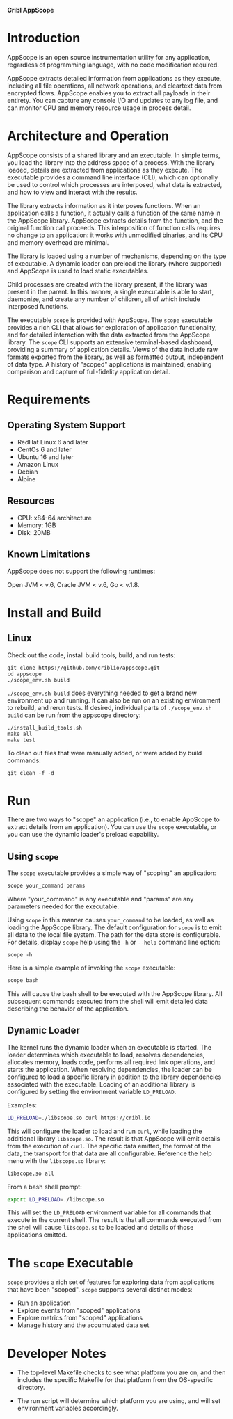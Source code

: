 **Cribl AppScope**

# Introduction

AppScope is an open source instrumentation utility for any application, regardless of programming language, with no code modification required. 

AppScope extracts detailed information from applications as they execute, including all file operations, all network operations, and cleartext data from encrypted flows. AppScope enables you to extract all payloads in their entirety. You can capture any console I/O and updates to any log file, and can monitor CPU and memory resource usage in process detail.

# Architecture and Operation

AppScope consists of a shared library and an executable. In simple terms, you load the library into the address space of a process. With the library loaded, details are extracted from applications as they execute. The executable provides a command line interface (CLI), which can optionally be used to control which processes are interposed, what data is extracted, and how to view and interact with the results.

The library extracts information as it interposes functions. When an application calls a function, it actually calls a function of the same name in the AppScope library. AppScope extracts details from the function, and the original function call proceeds. This interposition of function calls requires no change to an application: it works with unmodified binaries, and its CPU and memory overhead are minimal. 

The library is loaded using a number of mechanisms, depending on the type of executable. A dynamic loader can preload the library (where supported) and AppScope is used to load static executables.

Child processes are created with the library present, if the library was present in the parent. In this manner, a single executable is able to start, daemonize, and create any number of children, all of which include interposed functions.

The executable `scope` is provided with AppScope. The `scope` executable provides a rich CLI that allows for exploration of application functionality, and for detailed interaction with the data extracted from the AppScope library. The `scope` CLI supports an extensive terminal-based dashboard, providing a summary of application details. Views of the data include raw formats exported from the library, as well as formatted output, independent of data type. A history of "scoped" applications is maintained, enabling comparison and capture of full-fidelity application detail.

# Requirements

## Operating System Support

- RedHat Linux 6 and later
- CentOs 6 and later
- Ubuntu 16 and later
- Amazon Linux
- Debian
- Alpine

## Resources

- CPU:	x84-64 architecture 
- Memory:	1GB
- Disk:	20MB

## Known Limitations

AppScope does not support the following runtimes:

Open JVM &lt; v.6, Oracle JVM &lt; v.6, Go &lt; v.1.8.

# Install and Build

## Linux

Check out the code, install build tools, build, and run tests:

```
git clone https://github.com/criblio/appscope.git
cd appscope
./scope_env.sh build
```

`./scope_env.sh build` does everything needed to get a brand new environment up and running. It can also be run on an existing environment to rebuild, and rerun tests. If desired, individual parts of `./scope_env.sh build` can be run from the appscope directory:

```
./install_build_tools.sh
make all
make test
```

To clean out files that were manually added, or were added by build commands:

```
git clean -f -d
```

# Run

There are two ways to "scope" an application (i.e., to enable AppScope to extract details from an application). You can use the `scope` executable, or you can use the dynamic loader's preload capability. 

## Using `scope`

The `scope` executable provides a simple way of "scoping" an application:

```bash
scope your_command params
```

Where "your_command" is any executable and "params" are any parameters needed for the executable.

Using `scope` in this manner causes `your_command` to be loaded, as well as loading the AppScope library. The default configuration for `scope` is to emit all data to the local file system. The path for the data store is configurable. For details, display `scope` help using the `-h` or `--help` command line option:

```
scope -h
```

Here is a simple example of invoking the `scope` executable:

```bash
scope bash
```

This will cause the bash shell to be executed with the AppScope library. All subsequent commands executed from the shell will emit detailed data describing the behavior of the application.

## Dynamic Loader

The kernel runs the dynamic loader when an executable is started. The loader determines which executable to load, resolves dependencies, allocates memory, loads code, performs all required link operations, and starts the application. When resolving dependencies, the loader can be configured to load a specific library in addition to the library dependencies associated with the executable. Loading of an additional library is configured by setting the environment variable `LD_PRELOAD`. 

Examples:

```bash
LD_PRELOAD=./libscope.so curl https://cribl.io
```

This will configure the loader to load and run `curl`, while loading the additional library `libscope.so`. The result is that AppScope will emit details from the execution of `curl`. The specific data emitted, the format of the data, the transport for that data are all configurable. Reference the help menu with the `libscope.so` library:

```bash
libscope.so all
```

From a bash shell prompt:

```bash
export LD_PRELOAD=./libscope.so
```

This will set the `LD_PRELOAD` environment variable for all commands that execute in the current shell. The result is that all commands executed from the shell will cause `libscope.so` to be loaded and details of those applications emitted. 

# The `scope` Executable

`scope` provides a rich set of features for exploring data from applications that have been "scoped". `scope` supports several distinct modes:

- Run an application
- Explore events from "scoped" applications
- Explore metrics from "scoped" applications
- Manage history and the accumulated data set

# Developer Notes

- The top-level Makefile checks to see what platform you are on, and then includes the specific Makefile for that platform from the OS-specific directory.

- The run script will determine which platform you are using, and will set environment variables accordingly. 
